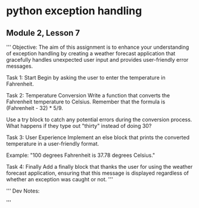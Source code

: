 # python exception handling

## Module 2, Lesson 7

'''
Objective: The aim of this assignment is to enhance your understanding of exception handling by creating a weather forecast application that gracefully handles unexpected user input and provides user-friendly error messages.

Task 1: Start Begin by asking the user to enter the temperature in Fahrenheit.

Task 2: Temperature Conversion Write a function that converts the Fahrenheit temperature to Celsius. Remember that the formula is (Fahrenheit - 32) * 5/9.

Use a try block to catch any potential errors during the conversion process. What happens if they type out "thirty" instead of doing 30?

Task 3: User Experience Implement an else block that prints the converted temperature in a user-friendly format. 

Example: "100 degrees Fahrenheit is 37.78 degrees Celsius."

Task 4: Finally Add a finally block that thanks the user for using the weather forecast application, ensuring that this message is displayed regardless of whether an exception was caught or not.
'''

'''
Dev Notes:

'''
